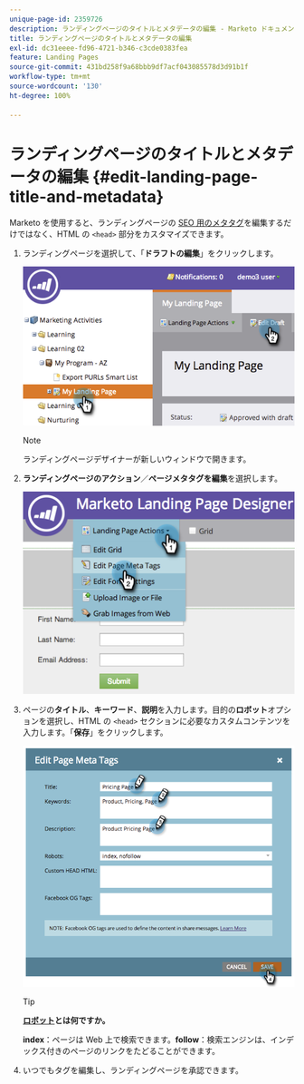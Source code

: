 ```yaml
---
unique-page-id: 2359726
description: ランディングページのタイトルとメタデータの編集 - Marketo ドキュメント - 製品ドキュメント
title: ランディングページのタイトルとメタデータの編集
exl-id: dc31eeee-fd96-4721-b346-c3cde0383fea
feature: Landing Pages
source-git-commit: 431bd258f9a68bbb9df7acf043085578d3d91b1f
workflow-type: tm+mt
source-wordcount: '130'
ht-degree: 100%

---
```


# ランディングページのタイトルとメタデータの編集 {#edit-landing-page-title-and-metadata}

Marketo を使用すると、ランディングページの [SEO 用のメタタグ](https://www.w3schools.com/tags/tag_meta.asp)を編集するだけではなく、HTML の `<head>` 部分をカスタマイズできます。

1. ランディングページを選択して、「**ドラフトの編集**」をクリックします。

   ![](assets/image2014-9-17-11-3a39-3a21.png)

   >[!NOTE]
   >
   >ランディングページデザイナーが新しいウィンドウで開きます。

1. **ランディングページのアクション**／**ページメタタグを編集**&#x200B;を選択します。

   ![](assets/image2014-9-17-11-3a39-3a32.png)

1. ページの&#x200B;**タイトル**、**キーワード**、**説明**&#x200B;を入力します。目的の&#x200B;**ロボット**&#x200B;オプションを選択し、HTML の `<head>` セクションに必要なカスタムコンテンツを入力します。「**保存**」をクリックします。

   ![](assets/image2014-9-17-11-3a39-3a50.png)

   >[!TIP]
   >
   >**[ロボット](https://www.robotstxt.org/meta.html)とは何ですか。**
   >
   >**index**：ページは Web 上で検索できます。**follow**：検索エンジンは、インデックス付きのページのリンクをたどることができます。

1. いつでもタグを編集し、ランディングページを承認できます。
